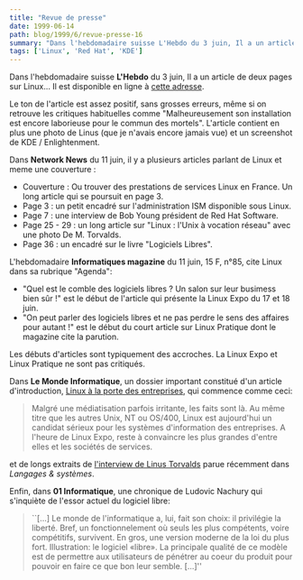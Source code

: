 ```yaml
---
title: "Revue de presse"
date: 1999-06-14
path: blog/1999/6/revue-presse-16
summary: "Dans l'hebdomadaire suisse L'Hebdo du 3 juin, Il a un article de deux pages sur Linux..."
tags: ['Linux', 'Red Hat', 'KDE']
---
```


<P>
Dans l'hebdomadaire suisse <B>L'Hebdo</B> du 3 juin, Il a un article
de deux pages sur Linux...  Il est disponible en ligne à <A HREF="http://www.webdo.ch/hebdo/hebdo_1999/hebdo_22/labo_22.html">cette adresse</A>.
</P>

<P>
Le ton de l'article est assez positif, sans grosses erreurs, même si on
retrouve les critiques habituelles comme "Malheureusement son installation
est encore laborieuse pour le commun des mortels".
L'article contient en plus une photo de Linus (que je n'avais encore jamais
vue) et un screenshot de KDE / Enlightenment.
</P>

<P>Dans <B>Network News</B> du 11 juin,
il y a plusieurs articles parlant de Linux et meme une couverture :</P>

<UL>

<LI>Couverture : Ou trouver des prestations de services Linux en France.
Un long article qui se poursuit en page 3.
<LI>Page 3 : un petit encadré sur l'administration ISM disponible sous
Linux.
<LI>Page 7 : une interview de Bob Young président de Red Hat Software.
<LI>Page 25 - 29 : un long article sur "Linux : l'Unix à vocation réseau"
avec une photo De M. Torvalds.
<LI>Page 36 : un encadré sur le livre "Logiciels Libres".
</UL>

<P>L'hebdomadaire <B>Informatiques magazine</B> du 11 juin, 15 F, n°85, cite
Linux dans sa rubrique "Agenda":</P>

<UL>

<LI>"Quel est le comble des logiciels libres ? Un salon sur leur busimess
bien sûr !" est le début de l'article qui présente la Linux Expo du 17
et 18 juin.
<LI>"On peut parler des logiciels libres et ne pas perdre le sens des
affaires pour autant !" est le début du court article sur Linux Pratique
dont le magazine cite la parution.
</UL>

<P>Les débuts d'articles sont typiquement des accroches. La Linux Expo et
Linux Pratique ne sont pas critiqués.</P>

<P>Dans <B>Le Monde Informatique</B>, un dossier important constitué
d'un article d'introduction,
<A HREF="http://www.lmi.fr/src/lmi/article/articlel.nsf/article/27F4D703069E52E0C125678D0034C37D?OpenDocument">Linux à la porte des entreprises</A>,
qui commence comme ceci:</P>

<P><BLOCKQUOTE> Malgré une médiatisation parfois irritante, les faits sont
là. Au même titre que les autres Unix, NT ou OS/400, Linux est aujourd'hui
un candidat sérieux pour les systèmes d'information des entreprises. A
l'heure de Linux Expo, reste à convaincre les plus grandes d'entre elles
et les sociétés de services.  </BLOCKQUOTE></P>

<P>et de longs extraits de <A HREF="http://www.lmi.fr/src/lmi/homepage.nsf/Pages/75EA0528A9FA3E0DC1256790005F2AAD?OpenDocument">l'interview
de Linus Torvalds</A> parue récemment dans <EM>Langages &amp;
systèmes</EM>.</P>

<P>
Enfin, dans <B>01 Informatique</B>, une chronique de Ludovic Nachury
qui s'inquiète de l'essor actuel du logiciel libre:
</P>

<BLOCKQUOTE>
``[...] Le monde de l'informatique a, lui,  fait son choix: il privilégie
la liberté. Bref, un fonctionnelement où seuls les plus compétents,
voire compétitifs, survivent. En gros, une version moderne de la loi
du plus fort. Illustration: le logiciel «libre». La principale qualité
de ce modèle est de permettre aux utilisateurs de pénétrer au coeur du
produit pour pouvoir en faire ce que bon leur semble. [...]''
</BLOCKQUOTE>


